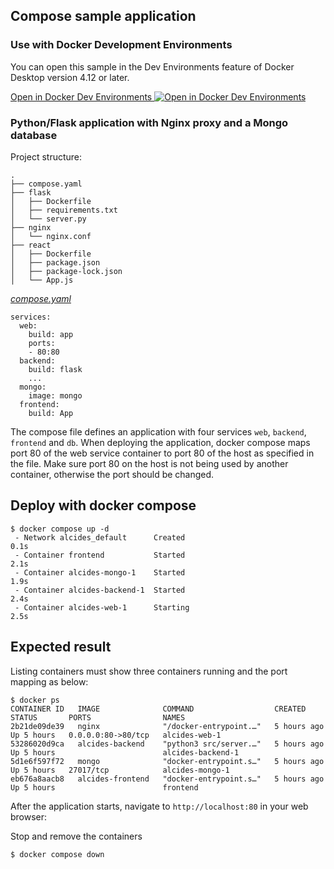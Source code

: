 ## Compose sample application

### Use with Docker Development Environments

You can open this sample in the Dev Environments feature of Docker Desktop version 4.12 or later.

[Open in Docker Dev Environments <img src="../open_in_new.svg" alt="Open in Docker Dev Environments" align="top"/>](https://open.docker.com/dashboard/dev-envs?url=https://github.com/docker/awesome-compose/tree/master/nginx-flask-mongo)

### Python/Flask application with Nginx proxy and a Mongo database

Project structure:
```
.
├── compose.yaml
├── flask
│   ├── Dockerfile
│   ├── requirements.txt
│   └── server.py
├── nginx
│   └── nginx.conf
├── react
│   ├── Dockerfile
│   ├── package.json
│   ├── package-lock.json
│   └── App.js
```

[_compose.yaml_](compose.yaml)
```
services:
  web:
    build: app
    ports:
    - 80:80
  backend:
    build: flask
    ...
  mongo:
    image: mongo
  frontend:
    build: App

```
The compose file defines an application with four services `web`, `backend`, `frontend` and `db`.
When deploying the application, docker compose maps port 80 of the web service container to port 80 of the host as specified in the file.
Make sure port 80 on the host is not being used by another container, otherwise the port should be changed.

## Deploy with docker compose

```
$ docker compose up -d
 - Network alcides_default      Created                                                    0.1s
 - Container frontend           Started                                                    2.1s
 - Container alcides-mongo-1    Started                                                    1.9s
 - Container alcides-backend-1  Started                                                    2.4s
 - Container alcides-web-1      Starting                                                   2.5s

```

## Expected result

Listing containers must show three containers running and the port mapping as below:
```
$ docker ps
CONTAINER ID   IMAGE              COMMAND                  CREATED       STATUS       PORTS                NAMES
2b21de09de39   nginx              "/docker-entrypoint.…"   5 hours ago   Up 5 hours   0.0.0.0:80->80/tcp   alcides-web-1
53286020d9ca   alcides-backend    "python3 src/server.…"   5 hours ago   Up 5 hours                        alcides-backend-1
5d1e6f597f72   mongo              "docker-entrypoint.s…"   5 hours ago   Up 5 hours   27017/tcp            alcides-mongo-1
eb676a8aacb8   alcides-frontend   "docker-entrypoint.s…"   5 hours ago   Up 5 hours                        frontend

```

After the application starts, navigate to `http://localhost:80` in your web browser:

Stop and remove the containers
```
$ docker compose down
```
